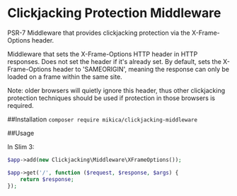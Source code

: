 # Clickjacking Protection Middleware
PSR-7 Middleware that provides clickjacking protection via the X-Frame-Options header.

Middleware that sets the X-Frame-Options HTTP header in HTTP responses. Does not set the header if it's already set.
By default, sets the X-Frame-Options header to 'SAMEORIGIN', meaning the response can only be loaded on a frame within the same site.

Note: older browsers will quietly ignore this header, thus other clickjacking protection techniques should be used if protection in those browsers is required.


##Installation
`composer require mikica/clickjacking-middleware`

##Usage

In Slim 3:

```php
$app->add(new Clickjacking\Middleware\XFrameOptions());

$app->get('/', function ($request, $response, $args) {
    return $response;
});
```
